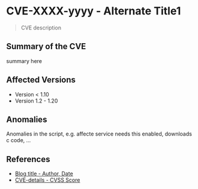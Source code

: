 # CVE-XXXX-yyyy - Alternate Title1

> CVE description

## Summary of the CVE

summary here

## Affected Versions

- Version < 1.10
- Version 1.2 - 1.20

## Anomalies

Anomalies in the script, e.g. affecte service needs this enabled, downloads c code, ...

## References

- [Blog title - Author, Date](https://github.com/swisskyrepo/PayloadsAllTheThings/blob/master/_template_vuln/README.md)
- [CVE-details - CVSS Score](https://www.cvedetails.com/cve/CVE-XXXX-yyyy/)